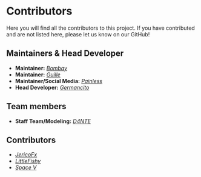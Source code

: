 # Contributors
Here you will find all the contributors to this project. If you have contributed and are not listed here, please let us know on our GitHub!

## Maintainers & Head Developer
- **Maintainer:** [*Bombay*](https://github.com/BombayV)
- **Maintainer:** [*Guille*](https://github.com/guillerp8)
- **Maintainer/Social Media:** [*Painless*](https://github.com/Pa1nless)
- **Head Developer:** [*Germancito*](https://github.com/Germancitoz)

## Team members
- **Staff Team/Modeling:** [*D4NTE*](https://github.com/D4NTE-4LEX)

## Contributors
- [*JericoFx*](https://github.com/JericoFX)
- [*LittleFishy*](https://github.com/LittleFishyy)
- [*Space V*](https://github.com/TheSpaceGamerV2)